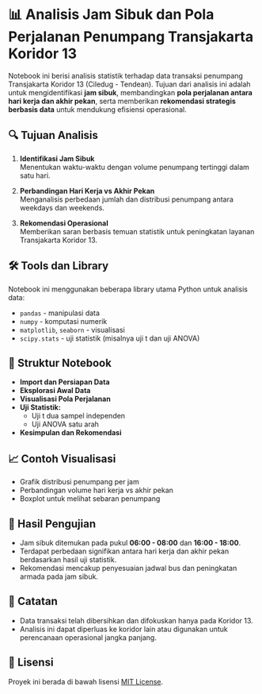 # 📊 Analisis Jam Sibuk dan Pola Perjalanan Penumpang Transjakarta Koridor 13

Notebook ini berisi analisis statistik terhadap data transaksi penumpang Transjakarta Koridor 13 (Ciledug - Tendean). Tujuan dari analisis ini adalah untuk mengidentifikasi **jam sibuk**, membandingkan **pola perjalanan antara hari kerja dan akhir pekan**, serta memberikan **rekomendasi strategis berbasis data** untuk mendukung efisiensi operasional.

## 🔍 Tujuan Analisis

1. **Identifikasi Jam Sibuk**  
   Menentukan waktu-waktu dengan volume penumpang tertinggi dalam satu hari.

2. **Perbandingan Hari Kerja vs Akhir Pekan**  
   Menganalisis perbedaan jumlah dan distribusi penumpang antara weekdays dan weekends.

3. **Rekomendasi Operasional**  
   Memberikan saran berbasis temuan statistik untuk peningkatan layanan Transjakarta Koridor 13.

## 🛠️ Tools dan Library

Notebook ini menggunakan beberapa library utama Python untuk analisis data:

- `pandas` - manipulasi data
- `numpy` - komputasi numerik
- `matplotlib`, `seaborn` - visualisasi
- `scipy.stats` - uji statistik (misalnya uji t dan uji ANOVA)

## 📁 Struktur Notebook

- **Import dan Persiapan Data**
- **Eksplorasi Awal Data**
- **Visualisasi Pola Perjalanan**
- **Uji Statistik:**
  - Uji t dua sampel independen
  - Uji ANOVA satu arah
- **Kesimpulan dan Rekomendasi**

## 📈 Contoh Visualisasi

- Grafik distribusi penumpang per jam
- Perbandingan volume hari kerja vs akhir pekan
- Boxplot untuk melihat sebaran penumpang

## 🧪 Hasil Pengujian

- Jam sibuk ditemukan pada pukul **06:00 - 08:00** dan **16:00 - 18:00**.
- Terdapat perbedaan signifikan antara hari kerja dan akhir pekan berdasarkan hasil uji statistik.
- Rekomendasi mencakup penyesuaian jadwal bus dan peningkatan armada pada jam sibuk.

## 📌 Catatan

- Data transaksi telah dibersihkan dan difokuskan hanya pada Koridor 13.
- Analisis ini dapat diperluas ke koridor lain atau digunakan untuk perencanaan operasional jangka panjang.

## 🧾 Lisensi

Proyek ini berada di bawah lisensi [MIT License](https://opensource.org/licenses/MIT).
